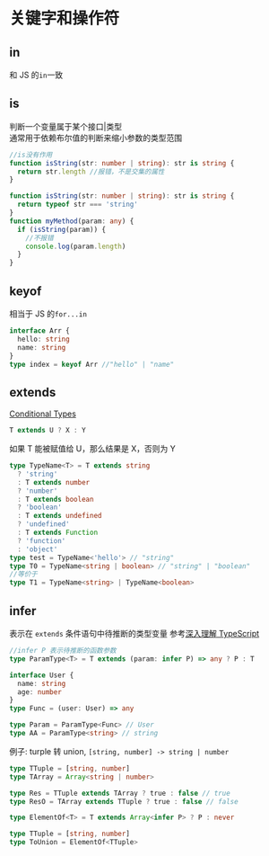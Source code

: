 # 关键字和操作符

## in

和 JS 的`in`一致

## is

判断一个变量属于某个接口|类型  
通常用于依赖布尔值的判断来缩小参数的类型范围

```ts
//is没有作用
function isString(str: number | string): str is string {
  return str.length //报错，不是交集的属性
}
```

```ts
function isString(str: number | string): str is string {
  return typeof str === 'string'
}
function myMethod(param: any) {
  if (isString(param)) {
    //不报错
    console.log(param.length)
  }
}
```

## keyof

相当于 JS 的`for...in`

```ts
interface Arr {
  hello: string
  name: string
}
type index = keyof Arr //"hello" | "name"
```

## extends

[Conditional Types](https://www.typescriptlang.org/docs/handbook/release-notes/typescript-2-8.html)

```ts
T extends U ? X : Y
```

如果 T 能被赋值给 U，那么结果是 X，否则为 Y

```ts
type TypeName<T> = T extends string
  ? 'string'
  : T extends number
  ? 'number'
  : T extends boolean
  ? 'boolean'
  : T extends undefined
  ? 'undefined'
  : T extends Function
  ? 'function'
  : 'object'
type test = TypeName<'hello'> // "string"
type T0 = TypeName<string | boolean> // "string" | "boolean"
//等价于
type T1 = TypeName<string> | TypeName<boolean>
```

## infer

表示在 `extends` 条件语句中待推断的类型变量
参考[深入理解 TypeScript](https://jkchao.github.io/typescript-book-chinese/tips/infer.html)

```ts
//infer P 表示待推断的函数参数
type ParamType<T> = T extends (param: infer P) => any ? P : T

interface User {
  name: string
  age: number
}
type Func = (user: User) => any

type Param = ParamType<Func> // User
type AA = ParamType<string> // string
```

例子: turple 转 union, `[string, number] -> string | number`

```ts
type TTuple = [string, number]
type TArray = Array<string | number>

type Res = TTuple extends TArray ? true : false // true
type ResO = TArray extends TTuple ? true : false // false
```

```ts
type ElementOf<T> = T extends Array<infer P> ? P : never

type TTuple = [string, number]
type ToUnion = ElementOf<TTuple>
```
